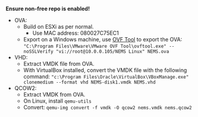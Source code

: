 **Ensure non-free repo is enabled!**

- OVA:
  - Build on ESXi as per normal.
    - Use MAC address: 080027C75EC1
  - Export on a Windows machine, use [OVF Tool](https://my.vmware.com/group/vmware/details?downloadGroup=OVFTOOL430&productId=742) to export the OVA: `"C:\Program Files\VMware\VMware OVF Tool\ovftool.exe" --noSSLVerify "vi://root@10.0.0.105/NEMS Linux" NEMS.ova`
- VHD:
  - Extract VMDK file from OVA.
  - With VirtualBox installed, convert the VMDK file with the following command: `"c:\Program Files\Oracle\VirtualBox\VBoxManage.exe" clonemedium --format vhd NEMS-disk1.vmdk NEMS.vhd`
- QCOW2:
  - Extract VMDK from OVA.
  - On Linux, install `qemu-utils`
  - Convert: `qemu-img convert -f vmdk -O qcow2 nems.vmdk nems.qcow2`
